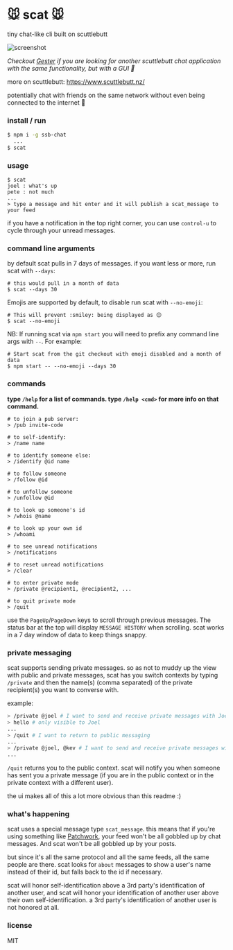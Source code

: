 # :mouse: scat :mouse:
tiny chat-like cli built on scuttlebutt

![screenshot](images/screenshot.png)

_Checkout [Gester](https://github.com/stripedpajamas/gester) if you are looking for another scuttlebutt chat application with the same functionality, but with a GUI :hamster:_

more on scuttlebutt: https://www.scuttlebutt.nz/

potentially chat with friends on the same network without even being connected to the internet :raised_hands:


### install / run
```bash
$ npm i -g ssb-chat
  ...
$ scat
```

### usage
```
$ scat
joel : what's up
pete : not much
...
> type a message and hit enter and it will publish a scat_message to your feed
```

if you have a notification in the top right corner, you can use `control-u` to cycle through your unread messages.

### command line arguments
by default scat pulls in 7 days of messages. if you want less or more, run scat with `--days`:

```
# this would pull in a month of data
$ scat --days 30
```

Emojis are supported by default, to disable run scat with `--no-emoji`:

```
# This will prevent :smiley: being displayed as 😊
$ scat --no-emoji
```

NB: If running scat via `npm start` you will need to prefix any command line args with `--`.
For example:
```
# Start scat from the git checkout with emoji disabled and a month of data
$ npm start -- --no-emoji --days 30
```

### commands
**type `/help` for a list of commands. type `/help <cmd>` for more info on that command.**

```
# to join a pub server:
> /pub invite-code

# to self-identify:
> /name name

# to identify someone else:
> /identify @id name

# to follow someone
> /follow @id

# to unfollow someone
> /unfollow @id

# to look up someone's id
> /whois @name

# to look up your own id
> /whoami

# to see unread notifications
> /notifications

# to reset unread notifications
> /clear

# to enter private mode
> /private @recipient1, @recipient2, ...

# to quit private mode
> /quit
```

use the `PageUp`/`PageDown` keys to scroll through previous messages. The status bar at the top will display `MESSAGE HISTORY` when scrolling. scat works in a 7 day window of data to keep things snappy.

### private messaging
scat supports sending private messages. so as not to muddy up the view with public and private messages, scat has you switch contexts by typing `/private` and then the name(s) (comma separated) of the private recipient(s) you want to converse with.

example:
```bash
> /private @joel # I want to send and receive private messages with Joel now
> hello # only visible to Joel
...
> /quit # I want to return to public messaging
...
> /private @joel, @kev # I want to send and receive private messages with both Joel and Kev
...
```

`/quit` returns you to the public context. scat will notify you when someone has sent you a private message (if you are in the public context or in the private context with a different user).

the ui makes all of this a lot more obvious than this readme :)

### what's happening
scat uses a special message type `scat_message`. this means that if you're using something like [Patchwork](https://github.com/ssbc/patchwork), your feed won't be all gobbled up by chat messages. And scat won't be all gobbled up by your posts.

but since it's all the same protocol and all the same feeds, all the same people are there. scat looks for `about` messages to show a user's name instead of their id, but falls back to the id if necessary.

scat will honor self-identification above a 3rd party's identification of another user, and scat will honor your identification of another user above their own self-identification. a 3rd party's identification of another user is not honored at all.

### license
MIT
